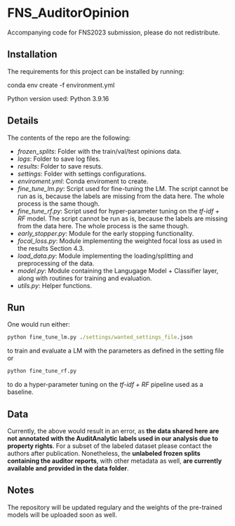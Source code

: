 # FNS_AuditorOpinion
Accompanying code for FNS2023 submission, please do not redistribute.


## Installation
The requirements for this project can be installed by running:

conda env create -f environment.yml

Python version used: Python 3.9.16


## Details
The contents of the repo are the following:

- *frozen_splits*: Folder with the train/val/test opinions data.
- *logs*: Folder to save log files.
- *results*: Folder to save resuts.
- *settings*: Folder with settings configurations.
- *enviroment.yml*: Conda enviroment to create.
- *fine_tune_lm.py*: Script used for fine-tuning the LM. The script cannot be run as is, because the labels are missing from the data here. The whole process is the same though.
- *fine_tune_rf.py*: Script used for hyper-parameter tuning on the *tf-idf + RF* model. The script cannot be run as is, because the labels are missing from the data here. The whole process is the same though.
- *early_stopper.py*: Module for the early stopping functionality.
- *focal_loss.py*: Module implementing the weighted focal loss as used in the results Section 4.3.
- *load_data.py*: Module implementing the loading/splitting and preprocessing of the data.
- *model.py*: Module containing the Langugage Model + Classifier layer, along with routines for training and evaluation.
- *utils.py*: Helper functions.

## Run
One would run either:

```cmd
python fine_tune_lm.py ./settings/wanted_settings_file.json
```

to train and evaluate a LM with the parameters as defined in the setting file or

```cmd
python fine_tune_rf.py 
```

to do a hyper-parameter tuning on the *tf-idf + RF* pipeline used as a baseline.


## Data
Currently, the above would result in an error, as **the data shared here are not annotated with the AuditAnalytic labels used in our analysis due to property rights**. For a subset of the labeled dataset please contact the authors after publication. Nonetheless, the **unlabeled frozen splits containing the auditor reports**, with other metadata as well, **are currently available and provided in the data folder**.


## Notes
The repository will be updated regulary and the weights of the pre-trained models will be uploaded soon as well.




